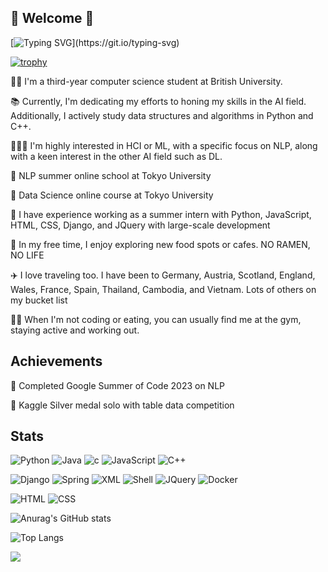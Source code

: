 ## 👏 Welcome 👏
[![Typing SVG](https://readme-typing-svg.demolab.com?font=Fira+Code&pause=1000&color=F76B84&width=435&lines=Thank+you+for+visiting+my+GitHub!)](https://git.io/typing-svg)

[![trophy](https://github-profile-trophy.vercel.app/?username=yypy22&theme=algolia&title=)](https://github.com/ryo-ma/github-profile-trophy)

🧑‍🎓 I'm a third-year computer science student at British University.

📚 Currently, I'm dedicating my efforts to honing my skills in the AI field. Additionally, I actively study data structures and algorithms in Python and C++.

👨🏻‍💻 I'm highly interested in HCI or ML, with a specific focus on NLP, along with a keen interest in the other AI field such as DL.

📶 NLP summer online school at Tokyo University

📶 Data Science online course at Tokyo University

🏢 I have experience working as a summer intern with Python, JavaScript, HTML, CSS, Django, and JQuery with large-scale development

🍜 In my free time, I enjoy exploring new food spots or cafes. NO RAMEN, NO LIFE

✈️ I love traveling too. I have been to Germany, Austria, Scotland, England, Wales, France, Spain, Thailand, Cambodia, and Vietnam. Lots of others on my bucket list 

🏋️‍♂️ When I'm not coding or eating, you can usually find me at the gym, staying active and working out.

## Achievements
👑 Completed Google Summer of Code 2023 on NLP

👑 Kaggle Silver medal solo with table data competition

## Stats

![Python](https://img.shields.io/badge/python-3670A0?style=for-the-badge&logo=python&logoColor=ffdd54)
![Java](https://img.shields.io/badge/java-%23ED8B00.svg?style=for-the-badge&logo=java&logoColor=white)
![c](https://img.shields.io/badge/c-%2300599C.svg?style=for-the-badge&logo=c&logoColor=white)
![JavaScript](https://img.shields.io/badge/javascript-%23323330.svg?style=for-the-badge&logo=javascript&logoColor=%23F7DF1E)
![C++](https://img.shields.io/badge/c++-F54A2A?style=for-the-badge&logo=c++&logoColor=white)

![Django](https://img.shields.io/badge/django-%23092E20.svg?style=for-the-badge&logo=django&logoColor=white)
![Spring](https://img.shields.io/badge/spring-%23404d59.svg?style=for-the-badge&logo=spring&logoColor=%2361DAFB)
![XML](https://img.shields.io/badge/xml-6DA55F?style=for-the-badge&logo=xml&logoColor=white)
![Shell](https://img.shields.io/badge/-shell-%43B02A?style=for-the-badge&logo=shell&logoColor=white)
![JQuery](https://img.shields.io/badge/JQuery-20232A?style=for-the-badge&logo=jquery&logoColor=61DAFB)
![Docker](https://img.shields.io/badge/Docker-593D88?style=for-the-badge&logo=docker&logoColor=white)

![HTML](https://img.shields.io/badge/html-%2357A143.svg?&style=for-the-badge&logo=html&logoColor=white)
![CSS](https://img.shields.io/badge/css-1BB91F?style=for-the-badge&logo=css&logoColor=white)

![Anurag's GitHub stats](https://github-readme-stats.vercel.app/api?username=yypy22&show_icons=true&theme=tokyonight)

![Top Langs](https://github-readme-stats.vercel.app/api/top-langs/?username=yypy22&hide_progress=true)

![](https://komarev.com/ghpvc/?username=yypy22&style=for-the-badge)
